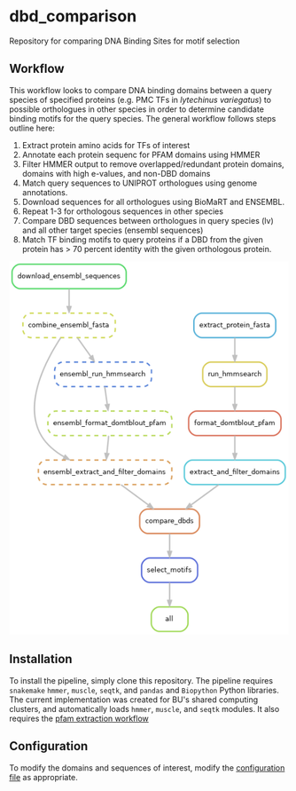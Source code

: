# dbd_comparison
Repository for comparing DNA Binding Sites for motif selection

## Workflow

This workflow looks to compare DNA binding domains between a query species of specified proteins (e.g. PMC TFs in _lytechinus variegatus_) to possible orthologues in other species in order to determine candidate binding motifs for the query species. The general workflow follows steps outline here:

1. Extract protein amino acids for TFs of interest
2. Annotate each protein sequenc for PFAM domains using HMMER
3. Filter HMMER output to remove overlapped/redundant protein domains, domains with high e-values, and non-DBD domains
4. Match query sequences to UNIPROT orthologues using genome annotations.
5. Download sequences for all orthologues using BioMaRT and ENSEMBL.
6. Repeat 1-3 for orthologous sequences in other species
7. Compare DBD sequences between orthologues in query species (lv) and all other target species (ensembl sequences)
8. Match TF binding motifs to query proteins if a DBD from the given protein has > 70 percent identity with the given orthologous protein.



![](dag.png)


## Installation

To install the pipeline, simply clone this repository. The pipeline requires `snakemake` `hmmer`, `muscle`, `seqtk`, and `pandas` and `Biopython` Python libraries. The current implementation was created for BU's shared computing clusters, and automatically loads `hmmer`, `muscle`, and `seqtk` modules. It also requires the [pfam extraction workflow](https://github.com/BradhamLab/extract_pfam_domains/)

## Configuration

To modify the domains and sequences of interest, modify the [configuration file](config.yaml) as appropriate.
